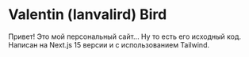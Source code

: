 # Valentin (lanvalird) Bird

Привет! Это мой персональный сайт... Ну то есть его исходный код. Написан на Next.js 15 версии и с использованием Tailwind.

